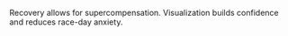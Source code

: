 Recovery allows for supercompensation. Visualization builds confidence and reduces race-day anxiety.
